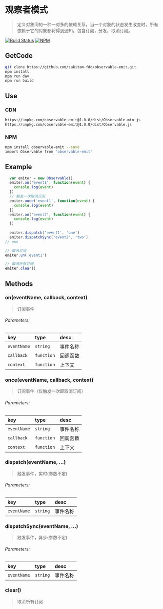 # 观察者模式

> 定义对象间的一种一对多的依赖关系，当一个对象的状态发生改变时，所有依赖于它的对象都将得到通知。包含订阅，分发，取消订阅。

[![Build Status](https://www.travis-ci.org/sakitam-fdd/observable-emit.svg?branch=master)](https://www.travis-ci.org/sakitam-fdd/observable-emit)
[![NPM](https://nodei.co/npm/observable-emit.png?downloads=true&downloadRank=true&stars=true)](https://nodei.co/npm/observable-emit/)

## GetCode

```bash
git clone https://github.com/sakitam-fdd/observable-emit.git
npm install
npm run dev
npm run build
```

## Use

### CDN

```bash
https://unpkg.com/observable-emit@1.0.0/dist/Observable.min.js
https://unpkg.com/observable-emit@1.0.0/dist/Observable.js
```

### NPM

```bash
npm install observable-emit --save
import Observable from 'observable-emit'
```
## Example

```javascript
  var emiter = new Observable()
  emiter.on('event1', function(event) {
    console.log(event)
  })
  // 触发一次取消订阅
  emiter.once('event1', function(event) {
    console.log(event)
  })
  emiter.on('event2', function(event) {
    console.log(event)
  })
  
  emiter.dispatch('event1', 'one')
  emiter.dispatchSync('event2', 'two')
// one

// 取消订阅
emiter.un('event1')

// 取消所有订阅
emiter.clear()
```

## Methods

### on(eventName, callback, context)

> 订阅事件

###### Parameters:

| key | type | desc |
| :--- | :--- | :---------- |
| `eventName` | `string` | 事件名称 |
| `callback` | `function` | 回调函数 |
| `context` | `function` | 上下文 |

### once(eventName, callback, context)

> 订阅事件（仅触发一次即取消订阅）

###### Parameters:

| key | type | desc |
| :--- | :--- | :---------- |
| `eventName` | `string` | 事件名称 |
| `callback` | `function` | 回调函数 |
| `context` | `function` | 上下文 |

### dispatch(eventName, ...)

> 触发事件，实时(参数不定)

###### Parameters:

| key | type | desc |
| :--- | :--- | :---------- |
| `eventName` | `string` | 事件名称 |

### dispatchSync(eventName, ...)

> 触发事件，异步(参数不定)

###### Parameters:

| key | type | desc |
| :--- | :--- | :---------- |
| `eventName` | `string` | 事件名称 |

### clear()

> 取消所有订阅
